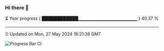 ### Hi there 👋

⏳ Year progress { ████████████▁▁▁▁▁▁▁▁▁▁▁▁▁▁▁▁▁▁ } 40.37 %

---

⏰ Updated on Mon, 27 May 2024 18:21:36 GMT

![Progress Bar CI](https://github.com/liununu/liununu/workflows/Progress%20Bar%20CI/badge.svg)
